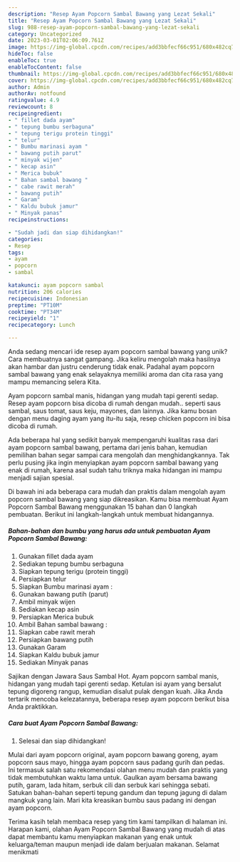 ```yaml
---
description: "Resep Ayam Popcorn Sambal Bawang yang Lezat Sekali"
title: "Resep Ayam Popcorn Sambal Bawang yang Lezat Sekali"
slug: 988-resep-ayam-popcorn-sambal-bawang-yang-lezat-sekali
category: Uncategorized
date: 2023-03-01T02:06:09.761Z
image: https://img-global.cpcdn.com/recipes/add3bbfecf66c951/680x482cq70/ayam-popcorn-sambal-bawang-foto-resep-utama.jpg
hideToc: false
enableToc: true
enableTocContent: false
thumbnail: https://img-global.cpcdn.com/recipes/add3bbfecf66c951/680x482cq70/ayam-popcorn-sambal-bawang-foto-resep-utama.jpg
cover: https://img-global.cpcdn.com/recipes/add3bbfecf66c951/680x482cq70/ayam-popcorn-sambal-bawang-foto-resep-utama.jpg
author: Admin
authorAv: notfound
ratingvalue: 4.9
reviewcount: 8
recipeingredient:
- " fillet dada ayam"
- " tepung bumbu serbaguna"
- " tepung terigu protein tinggi"
- " telur"
- " Bumbu marinasi ayam "
- " bawang putih parut"
- " minyak wijen"
- " kecap asin"
- " Merica bubuk"
- " Bahan sambal bawang "
- " cabe rawit merah"
- " bawang putih"
- " Garam"
- " Kaldu bubuk jamur"
- " Minyak panas"
recipeinstructions:

- "Sudah jadi dan siap dihidangkan!"
categories:
- Resep
tags:
- ayam
- popcorn
- sambal

katakunci: ayam popcorn sambal 
nutrition: 206 calories
recipecuisine: Indonesian
preptime: "PT10M"
cooktime: "PT34M"
recipeyield: "1"
recipecategory: Lunch

---
```





Anda sedang mencari ide resep ayam popcorn sambal bawang yang unik? Cara membuatnya sangat gampang. Jika keliru mengolah maka hasilnya akan hambar dan justru cenderung tidak enak. Padahal ayam popcorn sambal bawang yang enak selayaknya memiliki aroma dan cita rasa yang mampu memancing selera Kita.





Ayam popcorn sambal manis, hidangan yang mudah tapi gerenti sedap. Resep ayam popcorn bisa dicoba di rumah dengan mudah.. seperti saus sambal, saus tomat, saus keju, mayones, dan lainnya. Jika kamu bosan dengan menu daging ayam yang itu-itu saja, resep chicken popcorn ini bisa dicoba di rumah.

Ada beberapa hal yang sedikit banyak mempengaruhi kualitas rasa dari ayam popcorn sambal bawang, pertama dari jenis bahan, kemudian pemilihan bahan segar sampai cara mengolah dan menghidangkannya. Tak perlu pusing jika ingin menyiapkan ayam popcorn sambal bawang yang enak di rumah, karena asal sudah tahu triknya maka hidangan ini mampu menjadi sajian spesial.






Di bawah ini ada beberapa cara mudah dan praktis dalam mengolah ayam popcorn sambal bawang yang siap dikreasikan. Kamu bisa membuat Ayam Popcorn Sambal Bawang menggunakan 15 bahan dan 0 langkah pembuatan. Berikut ini langkah-langkah untuk membuat hidangannya.

<!--inarticleads1-->

##### Bahan-bahan dan bumbu yang harus ada untuk pembuatan Ayam Popcorn Sambal Bawang:

1. Gunakan  fillet dada ayam
1. Sediakan  tepung bumbu serbaguna
1. Siapkan  tepung terigu (protein tinggi)
1. Persiapkan  telur
1. Siapkan  Bumbu marinasi ayam :
1. Gunakan  bawang putih (parut)
1. Ambil  minyak wijen
1. Sediakan  kecap asin
1. Persiapkan  Merica bubuk
1. Ambil  Bahan sambal bawang :
1. Siapkan  cabe rawit merah
1. Persiapkan  bawang putih
1. Gunakan  Garam
1. Siapkan  Kaldu bubuk jamur
1. Sediakan  Minyak panas


Sajikan dengan Jawara Saus Sambal Hot. Ayam popcorn sambal manis, hidangan yang mudah tapi gerenti sedap. Ketulan isi ayam yang bersalut tepung digoreng rangup, kemudian disalut pulak dengan kuah. Jika Anda tertarik mencoba kelezatannya, beberapa resep ayam popcorn berikut bisa Anda praktikkan. 

<!--inarticleads2-->

##### Cara buat Ayam Popcorn Sambal Bawang:


1. Selesai dan siap dihidangkan!

Mulai dari ayam popcorn original, ayam popcorn bawang goreng, ayam popcorn saus mayo, hingga ayam popcorn saus padang gurih dan pedas. Ini termasuk salah satu rekomendasi olahan menu mudah dan praktis yang tidak membutuhkan waktu lama untuk. Gaulkan ayam bersama bawang putih, garam, lada hitam, serbuk cili dan serbuk kari sehingga sebati. Satukan bahan-bahan seperti tepung gandum dan tepung jagung di dalam mangkuk yang lain. Mari kita kreasikan bumbu saus padang ini dengan ayam popcorn. 

Terima kasih telah membaca resep yang tim kami tampilkan di halaman ini. Harapan kami, olahan Ayam Popcorn Sambal Bawang yang mudah di atas dapat membantu kamu menyiapkan makanan yang enak untuk keluarga/teman maupun menjadi ide dalam berjualan makanan. Selamat menikmati
